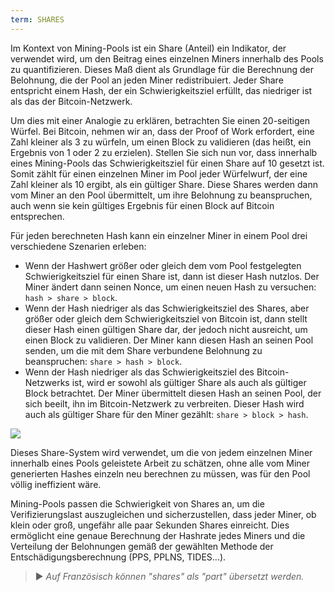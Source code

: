 ```yaml
---
term: SHARES
---
```


Im Kontext von Mining-Pools ist ein Share (Anteil) ein Indikator, der verwendet wird, um den Beitrag eines einzelnen Miners innerhalb des Pools zu quantifizieren. Dieses Maß dient als Grundlage für die Berechnung der Belohnung, die der Pool an jeden Miner redistribuiert. Jeder Share entspricht einem Hash, der ein Schwierigkeitsziel erfüllt, das niedriger ist als das der Bitcoin-Netzwerk.

Um dies mit einer Analogie zu erklären, betrachten Sie einen 20-seitigen Würfel. Bei Bitcoin, nehmen wir an, dass der Proof of Work erfordert, eine Zahl kleiner als 3 zu würfeln, um einen Block zu validieren (das heißt, ein Ergebnis von 1 oder 2 zu erzielen). Stellen Sie sich nun vor, dass innerhalb eines Mining-Pools das Schwierigkeitsziel für einen Share auf 10 gesetzt ist. Somit zählt für einen einzelnen Miner im Pool jeder Würfelwurf, der eine Zahl kleiner als 10 ergibt, als ein gültiger Share. Diese Shares werden dann vom Miner an den Pool übermittelt, um ihre Belohnung zu beanspruchen, auch wenn sie kein gültiges Ergebnis für einen Block auf Bitcoin entsprechen.

Für jeden berechneten Hash kann ein einzelner Miner in einem Pool drei verschiedene Szenarien erleben:
* Wenn der Hashwert größer oder gleich dem vom Pool festgelegten Schwierigkeitsziel für einen Share ist, dann ist dieser Hash nutzlos. Der Miner ändert dann seinen Nonce, um einen neuen Hash zu versuchen: `hash > share > block`.
* Wenn der Hash niedriger als das Schwierigkeitsziel des Shares, aber größer oder gleich dem Schwierigkeitsziel von Bitcoin ist, dann stellt dieser Hash einen gültigen Share dar, der jedoch nicht ausreicht, um einen Block zu validieren. Der Miner kann diesen Hash an seinen Pool senden, um die mit dem Share verbundene Belohnung zu beanspruchen: `share > hash > block`.
* Wenn der Hash niedriger als das Schwierigkeitsziel des Bitcoin-Netzwerks ist, wird er sowohl als gültiger Share als auch als gültiger Block betrachtet. Der Miner übermittelt diesen Hash an seinen Pool, der sich beeilt, ihn im Bitcoin-Netzwerk zu verbreiten. Dieser Hash wird auch als gültiger Share für den Miner gezählt: `share > block > hash`.

![](../../dictionnaire/assets/32.png)

Dieses Share-System wird verwendet, um die von jedem einzelnen Miner innerhalb eines Pools geleistete Arbeit zu schätzen, ohne alle vom Miner generierten Hashes einzeln neu berechnen zu müssen, was für den Pool völlig ineffizient wäre.

Mining-Pools passen die Schwierigkeit von Shares an, um die Verifizierungslast auszugleichen und sicherzustellen, dass jeder Miner, ob klein oder groß, ungefähr alle paar Sekunden Shares einreicht. Dies ermöglicht eine genaue Berechnung der Hashrate jedes Miners und die Verteilung der Belohnungen gemäß der gewählten Methode der Entschädigungsberechnung (PPS, PPLNS, TIDES...).

> ► *Auf Französisch können "shares" als "part" übersetzt werden.*